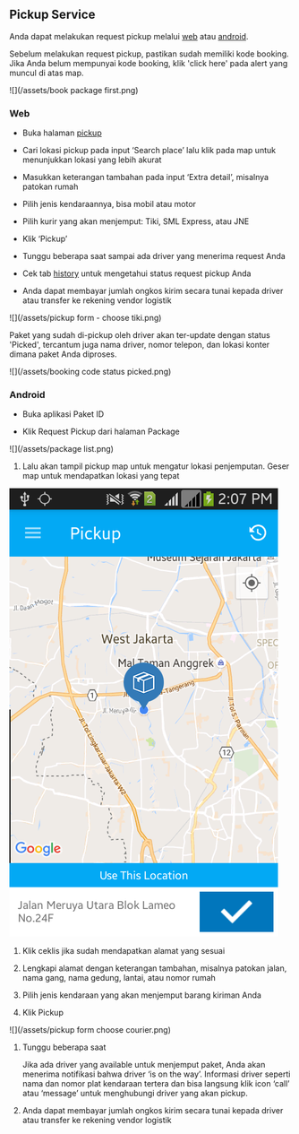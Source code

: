 ## Pickup Service

Anda dapat melakukan request pickup melalui [web](web.md) atau [android](android.md).

Sebelum melakukan request pickup, pastikan sudah memiliki kode booking. Jika Anda belum mempunyai kode booking, klik 'click here' pada alert yang muncul di atas map.

![](/assets/book package first.png)

### Web

* Buka halaman [pickup](https://paket.id/pickup)

* Cari lokasi pickup pada input ‘Search place’ lalu klik pada map untuk menunjukkan lokasi yang lebih akurat
* Masukkan keterangan tambahan pada input ‘Extra detail’, misalnya patokan rumah
* Pilih jenis kendaraannya, bisa mobil atau motor
* Pilih kurir yang akan menjemput: Tiki, SML Express, atau JNE
* Klik ‘Pickup’
* Tunggu beberapa saat sampai ada driver yang menerima request Anda
* Cek tab [history](status-pickup.md) untuk mengetahui status request pickup Anda
* Anda dapat membayar jumlah ongkos kirim secara tunai kepada driver atau transfer ke rekening vendor logistik

![](/assets/pickup form - choose tiki.png)

Paket yang sudah di-pickup oleh driver akan ter-update dengan status 'Picked', tercantum juga nama driver, nomor telepon, dan lokasi konter dimana paket Anda diproses.

![](/assets/booking code status picked.png)

### Android

* Buka aplikasi Paket ID

* Klik Request Pickup dari halaman Package

![](/assets/package list.png)

1. Lalu akan tampil pickup map untuk mengatur lokasi penjemputan. Geser map untuk mendapatkan lokasi yang tepat

![](/assets/pickupmap.png)

1. Klik ceklis jika sudah mendapatkan alamat yang sesuai
2. Lengkapi alamat dengan keterangan tambahan, misalnya patokan jalan, nama gang, nama gedung, lantai, atau nomor rumah

3. Pilih jenis kendaraan yang akan menjemput barang kiriman Anda

4. Klik Pickup

![](/assets/pickup form choose courier.png)

1. Tunggu beberapa saat

   Jika ada driver yang available untuk menjemput paket, Anda akan menerima notifikasi bahwa driver ‘is on the way’. Informasi driver seperti nama dan nomor plat kendaraan tertera dan bisa langsung klik icon ‘call’ atau ‘message’ untuk menghubungi driver yang akan pickup.

2. Anda dapat membayar jumlah ongkos kirim secara tunai kepada driver atau transfer ke rekening vendor logistik



